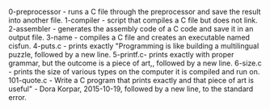 0-preprocessor - runs a C file through the preprocessor and save the result into another file.
1-compiler - script that compiles a C file but does not link.
2-assembler - generates the assembly code of a C code and save it in an output file.
3-name - compiles a C file and creates an executable named cisfun.
4-puts.c - prints exactly "Programming is like building a multilingual puzzle, followed by a new line.
5-printf.c- prints exactly with proper grammar, but the outcome is a piece of art,, followed by a new line.
6-size.c - prints the size of various types on the computer it is compiled and run on.
101-quote.c - Write a C program that prints exactly and that piece of art is useful" - Dora Korpar, 2015-10-19, followed by a new line, to the standard error.
